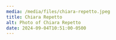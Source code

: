 ```yaml
---
media: /media/files/chiara-repetto.jpeg
title: Chiara Repetto
alt: Photo of Chiara Repetto
date: 2024-09-04T10:51:00-0500
---
```

